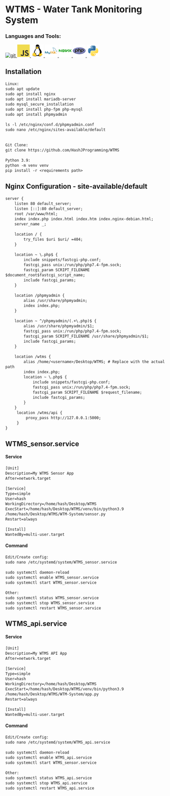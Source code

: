 # WTMS - Water Tank Monitoring System

<h3 align="left">Languages and Tools:</h3>
<p align="left"> <a href="https://git-scm.com/" target="_blank" rel="noreferrer"> <img src="https://www.vectorlogo.zone/logos/git-scm/git-scm-icon.svg" alt="git" width="40" height="40"/> </a> <a href="https://developer.mozilla.org/en-US/docs/Web/JavaScript" target="_blank" rel="noreferrer"> <img src="https://raw.githubusercontent.com/devicons/devicon/master/icons/javascript/javascript-original.svg" alt="javascript" width="40" height="40"/> </a> <a href="https://www.linux.org/" target="_blank" rel="noreferrer"> <img src="https://raw.githubusercontent.com/devicons/devicon/master/icons/linux/linux-original.svg" alt="linux" width="40" height="40"/> </a> <a href="https://www.mysql.com/" target="_blank" rel="noreferrer"> <img src="https://raw.githubusercontent.com/devicons/devicon/master/icons/mysql/mysql-original-wordmark.svg" alt="mysql" width="40" height="40"/> </a> <a href="https://www.nginx.com" target="_blank" rel="noreferrer"> <img src="https://raw.githubusercontent.com/devicons/devicon/master/icons/nginx/nginx-original.svg" alt="nginx" width="40" height="40"/> </a> <a href="https://www.php.net" target="_blank" rel="noreferrer"> <img src="https://raw.githubusercontent.com/devicons/devicon/master/icons/php/php-original.svg" alt="php" width="40" height="40"/> </a> <a href="https://www.python.org" target="_blank" rel="noreferrer"> <img src="https://raw.githubusercontent.com/devicons/devicon/master/icons/python/python-original.svg" alt="python" width="40" height="40"/> </a> </p>

## Installation
```
Linux:
sudo apt update
sudo apt install nginx
sudo apt install mariadb-server
sudo mysql_secure_installation
sudo apt install php-fpm php-mysql
sudo apt install phpmyadmin

ls -l /etc/nginx/conf.d/phpmyadmin.conf
sudo nano /etc/nginx/sites-available/default


Git Clone:
git clone https://github.com/HashJProgramming/WTMS

Python 3.9:
python -m venv venv
pip install -r <requirements path>

```

## Nginx Configuration - site-available/default
```
server {
    listen 80 default_server;
    listen [::]:80 default_server;
    root /var/www/html;
    index index.php index.html index.htm index.nginx-debian.html;
    server_name _;

    location / {
        try_files $uri $uri/ =404;
    }

    location ~ \.php$ {
        include snippets/fastcgi-php.conf;
        fastcgi_pass unix:/run/php/php7.4-fpm.sock;
        fastcgi_param SCRIPT_FILENAME $document_root$fastcgi_script_name;
        include fastcgi_params;
    }

    location /phpmyadmin {
        alias /usr/share/phpmyadmin;
        index index.php;
    }

    location ~ ^/phpmyadmin/(.+\.php)$ {
        alias /usr/share/phpmyadmin/$1;
        fastcgi_pass unix:/run/php/php7.4-fpm.sock;
        fastcgi_param SCRIPT_FILENAME /usr/share/phpmyadmin/$1;
        include fastcgi_params;
    }

    location /wtms {
        alias /home/<username>/Desktop/WTMS; # Replace with the actual path
        index index.php;
        location ~ \.php$ {
            include snippets/fastcgi-php.conf;
            fastcgi_pass unix:/run/php/php7.4-fpm.sock;
            fastcgi_param SCRIPT_FILENAME $request_filename;
            include fastcgi_params;
        }
    }
     location /wtms/api {
         proxy_pass http://127.0.0.1:5000;
     }
}
```

## WTMS_sensor.service

#### Service
```
[Unit]
Description=My WTMS Sensor App
After=network.target

[Service]
Type=simple
User=hash
WorkingDirectory=/home/hash/Desktop/WTMS
ExecStart=/home/hash/Desktop/WTMS/venv/bin/python3.9 /home/hash/Desktop/WTMS/WTM-System/sensor.py
Restart=always

[Install]
WantedBy=multi-user.target
```
#### Command
```
Edit/Create config:
sudo nano /etc/systemd/system/WTMS_sensor.service

sudo systemctl daemon-reload
sudo systemctl enable WTMS_sensor.service
sudo systemctl start WTMS_sensor.service

Other:
sudo systemctl status WTMS_sensor.service
sudo systemctl stop WTMS_sensor.service
sudo systemctl restart WTMS_sensor.service

```


## WTMS_api.service
#### Service
```
[Unit]
Description=My WTMS API App
After=network.target

[Service]
Type=simple
User=hash
WorkingDirectory=/home/hash/Desktop/WTMS
ExecStart=/home/hash/Desktop/WTMS/venv/bin/python3.9 /home/hash/Desktop/WTMS/WTM-System/app.py
Restart=always

[Install]
WantedBy=multi-user.target
```
#### Command
```
Edit/Create config:
sudo nano /etc/systemd/system/WTMS_api.service

sudo systemctl daemon-reload
sudo systemctl enable WTMS_api.service
sudo systemctl start WTMS_sensor.service

Other:
sudo systemctl status WTMS_api.service
sudo systemctl stop WTMS_api.service
sudo systemctl restart WTMS_api.service
```
